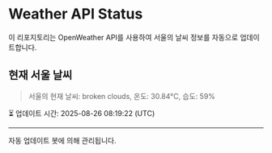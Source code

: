 
# Weather API Status

이 리포지토리는 OpenWeather API를 사용하여 서울의 날씨 정보를 자동으로 업데이트합니다.

## 현재 서울 날씨
> 서울의 현재 날씨: broken clouds, 온도: 30.84°C, 습도: 59%

⏳ 업데이트 시간: 2025-08-26 08:19:22 (UTC)

---
자동 업데이트 봇에 의해 관리됩니다.
